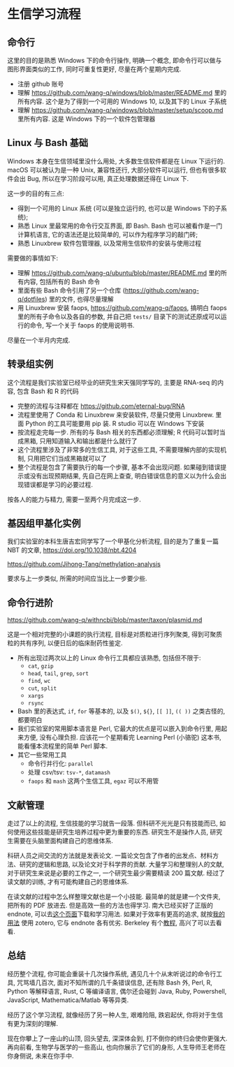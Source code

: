 # 生信学习流程

## 命令行

这里的目的是熟悉 Windows 下的命令行操作, 明确一个概念, 即命令行可以做与图形界面类似的工作, 同时可重复性更好, 尽量在两个星期内完成.

* 注册 github 账号
* 理解 https://github.com/wang-q/windows/blob/master/README.md 里的所有内容. 这个是为了得到一个可用的 Windows 10, 以及其下的
  Linux 子系统
* 理解 https://github.com/wang-q/windows/blob/master/setup/scoop.md 里所有内容. 这是 Windows 下的一个软件包管理器

## Linux 与 Bash 基础

Windows 本身在生信领域里没什么用处, 大多数生信软件都是在 Linux 下运行的. macOS 可以被认为是一种 Unix, 兼容性还行, 大部分软件可以运行, 但也有很多软件会出 Bug,
所以在学习阶段可以用, 真正处理数据还得在 Linux 下.

这一步的目的有三点:

* 得到一个可用的 Linux 系统 (可以是独立运行的, 也可以是 Windows 下的子系统);
* 熟悉 Linux 里最常用的命令行交互界面, 即 Bash. Bash 也可以被看作是一门计算机语言, 它的语法还是比较简单的, 可以作为程序学习的敲门砖;
* 熟悉 Linuxbrew 软件包管理器, 以及常用生信软件的安装与使用过程

需要做的事情如下:

* 理解 https://github.com/wang-q/ubuntu/blob/master/README.md 里的所有内容, 包括所有的 Bash 命令
* 里面有些 Bash 命令引用了另一个仓库 (https://github.com/wang-q/dotfiles) 里的文件, 也得尽量理解
* 用 Linuxbrew 安装 faops, https://github.com/wang-q/faops, 搞明白 faops 里的所有子命令以及各自的参数, 并自己把 `tests/`
  目录下的测试还原成可以运行的命令, 写一个关于 faops 的使用说明书.

尽量在一个半月内完成.

## 转录组实例

这个流程是我们实验室已经毕业的研究生宋天强同学写的, 主要是 RNA-seq 的内容, 包含 Bash 和 R 的代码

* 完整的流程与注释都在 https://github.com/eternal-bug/RNA
* 流程里使用了 Conda 和 Linuxbrew 来安装软件, 尽量只使用 Linuxbrew. 里面 Python 的工具可能要用 pip 装. R studio 可以在 Windows 下安装
* 按流程走完每一步. 所有的与 Bash 相关的东西都必须理解; R 代码可以暂时当成黑箱, 只用知道输入和输出都是什么就行了
* 这个流程里涉及了非常多的生信工具, 对于这些工具, 不需要理解内部的实现机制, 只用把它们当成黑箱就可以了
* 整个流程是包含了需要执行的每一个步骤, 基本不会出现问题. 如果碰到错误提示或没有出现预期结果, 先自己在网上查查, 明白错误信息的意义以为什么会出现错误都是学习的必要过程.

按各人的能力与精力, 需要一至两个月完成这一步.

## 基因组甲基化实例

我们实验室的本科生唐吉宏同学写了一个甲基化分析流程, 目的是为了重复一篇 NBT 的文章,
https://doi.org/10.1038/nbt.4204

https://github.com/Jihong-Tang/methylation-analysis

要求与上一步类似, 所需的时间应当比上一步要少些.

## 命令行进阶

https://github.com/wang-q/withncbi/blob/master/taxon/plasmid.md

这是一个相对完整的小课题的执行流程, 目标是对质粒进行序列聚类, 得到可聚质粒的共有序列, 以便日后的临床耐药性鉴定.

* 所有出现过两次以上的 Linux 命令行工具都应该熟悉, 包括但不限于:
    * `cat`, `gzip`
    * `head`, `tail`, `grep`, `sort`
    * `find`, `wc`
    * `cut`, `split`
    * `xargs`
    * `rsync`
* Bash 里的表达式, `if`, `for` 等基本的, 以及 `$()`, `${}`, `[[ ]]`, `(( ))` 之类古怪的, 都要明白
* 我们实验室的常用脚本语言是 Perl, 它最大的优点是可以嵌入到命令行里, 用起来方便, 没有心理负担. 应该花一个星期看完 Learning Perl (小骆驼) 这本书, 能看懂本流程里的简单
  Perl 脚本.
* 其它一些常用工具
    * 命令行并行化: `parallel`
    * 处理 csv/tsv: `tsv-*`, `datamash`
    * `faops` 和 `mash` 这两个生信工具, `egaz` 可以不用管

## 文献管理

走过了以上的流程, 生信技能的学习就告一段落. 但科研不光光是只有技能而已, 如何使用这些技能是研究生培养过程中更为重要的东西. 研究生不是操作人员, 研究生需要在头脑里面构建自己的思维体系.

科研人员之间交流的方法就是发表论文. 一篇论文包含了作者的出发点、材料方法、研究的逻辑和思路, 以及论文对于科学界的贡献. 大量学习和整理别人的文献, 对于研究生来说是必要的工作之一,
一个研究生最少需要精读 200 篇文献. 经过了读文献的训练, 才有可能构建自己的思维体系.

在读文献的过程中怎么样整理文献也是一个小技能. 最简单的就是建一个文件夹, 把所有的 PDF 放进去. 但是高效一些的方法也得学习. 南大已经买好了正版的 endnote,
可以去[这个页面](https://itsc.nju.edu.cn/EndNote/list.htm)下载和学习用法. 如果对于效率有更高的追求, 就按[我的用法](zotero/zotero.md)
使用 zotero, 它与 endnote 各有优劣. Berkeley 有个[教程](https://guides.lib.berkeley.edu/zotero), 高兴了可以去看看.

## 总结

经历整个流程, 你可能会重装十几次操作系统, 遇见几十个从末听说过的命令行工具, 咒骂墙几百次, 面对不知所谓的几千条错误信息, 还有除 Bash 外, Perl, R, Python 等解释语言,
Rust, C 等编译语言, 偶尔还会碰到 Java, Ruby, Powershell, JavaScript, Mathematica/Matlab 等等异类.

经历了这个学习流程, 就像经历了另一种人生, 艰难险阻, 跌宕起伏, 你将对于生信有更为深刻的理解.

现在你攀上了一座山的山顶, 回头望去, 深深体会到, 打不倒你的终归会使你更强大. 再向前看, 生物学与医学的一些高山, 也向你展示了它们的身形, 人生导师王老师在你身侧说, 未来在你手中.
